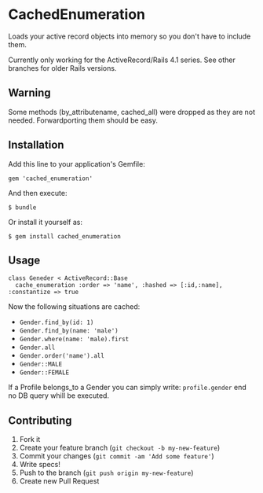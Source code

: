 # CachedEnumeration

Loads your active record objects into memory so you don't have to include them.

Currently only working for the ActiveRecord/Rails 4.1 series. See other branches for older Rails versions.

## Warning
Some methods (by_attributename, cached_all) were dropped as they are not needed. Forwardporting them should be
easy.

## Installation

Add this line to your application's Gemfile:

    gem 'cached_enumeration'

And then execute:

    $ bundle

Or install it yourself as:

    $ gem install cached_enumeration

## Usage

    class Geneder < ActiveRecord::Base
      cache_enumeration :order => 'name', :hashed => [:id,:name], :constantize => true


Now the following situations are cached:
 * `Gender.find_by(id: 1)`
 * `Gender.find_by(name: 'male')`
 * `Gender.where(name: 'male).first`
 * `Gender.all`
 * `Gender.order('name').all`
 * `Gender::MALE`
 * `Gender::FEMALE`

If a Profile belongs_to a Gender you can simply write:
    `profile.gender`
end no DB query whill be executed.


## Contributing

1. Fork it
2. Create your feature branch (`git checkout -b my-new-feature`)
3. Commit your changes (`git commit -am 'Add some feature'`)
4. Write specs!
5. Push to the branch (`git push origin my-new-feature`)
6. Create new Pull Request
